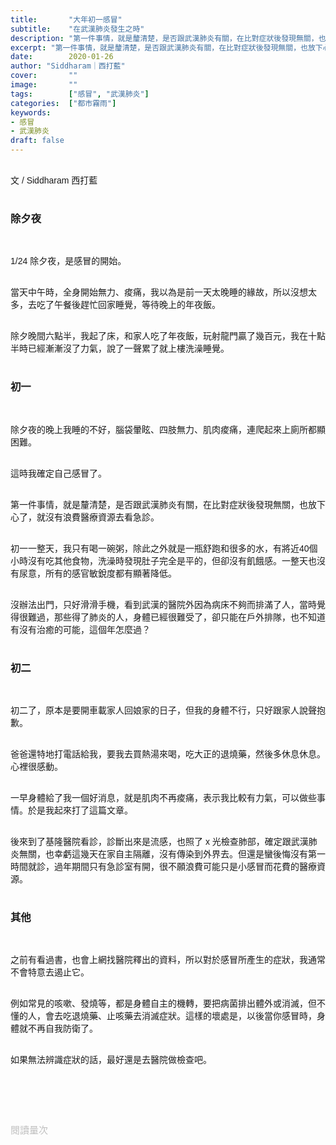 ```yaml
---
title:       "大年初一感冒"
subtitle:    "在武漢肺炎發生之時"
description: "第一件事情，就是釐清楚，是否跟武漢肺炎有關，在比對症狀後發現無關，也放下心了，就沒有浪費醫療資源去看急診......"
excerpt: "第一件事情，就是釐清楚，是否跟武漢肺炎有關，在比對症狀後發現無關，也放下心了，就沒有浪費醫療資源去看急診......"
date:        2020-01-26
author: "Siddharam｜西打藍"
cover:       ""
image:       ""
tags:        ["感冒", "武漢肺炎"]
categories:  ["都市霧雨"]
keywords:
- 感冒
- 武漢肺炎
draft: false
---
```



<article style="font-family: 'Noto Sans TC', '微軟正黑體', sans-serif; font-weight: 300;">

<br>文 / Siddharam 西打藍<br><br>

<h3 class="article-h1-color">除夕夜</h3><br>

1/24 除夕夜，是感冒的開始。<br><br>

當天中午時，全身開始無力、痠痛，我以為是前一天太晚睡的緣故，所以沒想太多，去吃了午餐後趕忙回家睡覺，等待晚上的年夜飯。<br><br>

除夕晚間六點半，我起了床，和家人吃了年夜飯，玩射龍門贏了幾百元，我在十點半時已經漸漸沒了力氣，說了一聲累了就上樓洗澡睡覺。<br><br>


<h3 class="article-h1-color">初一</h3><br>

除夕夜的晚上我睡的不好，腦袋暈眩、四肢無力、肌肉痠痛，連爬起來上廁所都顯困難。<br><br>

這時我確定自己感冒了。<br><br>

第一件事情，就是釐清楚，是否跟武漢肺炎有關，在比對症狀後發現無關，也放下心了，就沒有浪費醫療資源去看急診。<br><br>

初一一整天，我只有喝一碗粥，除此之外就是一瓶舒跑和很多的水，有將近40個小時沒有吃其他食物，洗澡時發現肚子完全是平的，但卻沒有飢餓感。一整天也沒有尿意，所有的感官敏銳度都有顯著降低。<br><br>

沒辦法出門，只好滑滑手機，看到武漢的醫院外因為病床不夠而排滿了人，當時覺得很難過，那些得了肺炎的人，身體已經很難受了，卻只能在戶外排隊，也不知道有沒有治癒的可能，這個年怎麼過？<br><br>

<h3 class="article-h1-color">初二</h3><br>

初二了，原本是要開車載家人回娘家的日子，但我的身體不行，只好跟家人說聲抱歉。<br><br>

爸爸還特地打電話給我，要我去買熱湯來喝，吃大正的退燒藥，然後多休息休息。心裡很感動。<br><br>

一早身體給了我一個好消息，就是肌肉不再痠痛，表示我比較有力氣，可以做些事情。於是我起來打了這篇文章。<br><br>

後來到了基隆醫院看診，診斷出來是流感，也照了 x 光檢查肺部，確定跟武漢肺炎無關，也幸虧這幾天在家自主隔離，沒有傳染到外界去。但還是蠻後悔沒有第一時間就診，過年期間只有急診室有開，很不願浪費可能只是小感冒而花費的醫療資源。<br><br>


<h3 class="article-h1-color">其他</h3><br>

之前有看過書，也會上網找醫院釋出的資料，所以對於感冒所產生的症狀，我通常不會特意去遏止它。<br><br>

例如常見的咳嗽、發燒等，都是身體自主的機轉，要把病菌排出體外或消滅，但不懂的人，會去吃退燒藥、止咳藥去消滅症狀。這樣的壞處是，以後當你感冒時，身體就不再自我防衛了。<br><br>

如果無法辨識症狀的話，最好還是去醫院做檢查吧。<br><br>


<br><br><br>

</article>

<div style="color: #bfbfbf; font-size: 15px;" id="busuanzi_container_page_pv">
  閱讀量<span id="busuanzi_value_page_pv"></span>次
</div>

<script src="../../js/post.js"></script>
